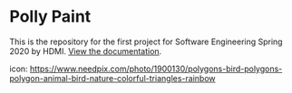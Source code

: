 # Polly Paint

This is the repository for the first project for Software Engineering Spring 2020 by HDMI. [View the documentation](https://github.com/Software-Engineering-Spring-2020/PollyPaint/wiki).



icon: https://www.needpix.com/photo/1900130/polygons-bird-polygons-polygon-animal-bird-nature-colorful-triangles-rainbow